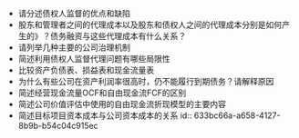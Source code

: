 - 请分述债权人监督的优点和缺陷
- 股东和管理者之间的代理成本以及股东和债权人之间的代理成本分别是如何产生的》？债务融资与这些代理成本有什么关系？
- 请列举几种主要的公司治理机制
- 简述利用债权人监督代理问题有哪些局限性
- 比较资产负债表、损益表和现金流量表
- 为什么有些公司在资产利润率很高时，仍不能履行到期债务？请解释原因
- 简述经营现金流量OCF和自由现金流FCF的区别
- 简述公司价值评估中使用的自由现金流折现模型的主要内容
- 简述目标项目资本成本与公司资本成本的关系
  id:: 633bc66a-a658-4127-8b9b-b54c04c915ec